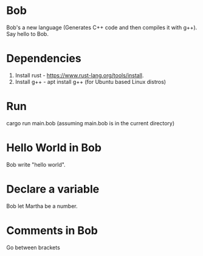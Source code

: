 # Bob
Bob's a new language (Generates C++ code and then compiles it with g++). Say hello to Bob.

# Dependencies
1. Install rust - https://www.rust-lang.org/tools/install.
2. Install g++ - apt install g++ (for Ubuntu based Linux distros)

# Run
cargo run main.bob (assuming main.bob is in the current directory)

# Hello World in Bob
Bob write "hello world".

# Declare a variable
Bob let Martha be a number.

# Comments in Bob
Go between brackets

